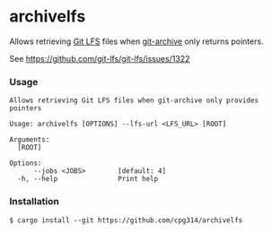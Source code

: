 # archivelfs

Allows retrieving [Git LFS](https://git-lfs.com/) files when [git-archive](https://git-scm.com/docs/git-archive) only returns pointers.

See <https://github.com/git-lfs/git-lfs/issues/1322>

### Usage

```
Allows retrieving Git LFS files when git-archive only provides pointers

Usage: archivelfs [OPTIONS] --lfs-url <LFS_URL> [ROOT]

Arguments:
  [ROOT]

Options:
      --jobs <JOBS>        [default: 4]
  -h, --help               Print help
```

### Installation

```
$ cargo install --git https://github.com/cpg314/archivelfs
```
